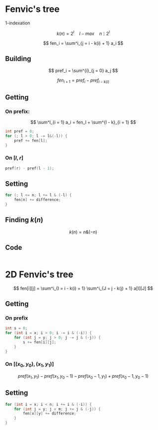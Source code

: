 # Fenvic's tree

1-indexation

$$
k(n) = 2^l \quad l - max \quad n \vdots 2^l
$$

$$
fen_i = \sum^i_{j = i - k(i) + 1} a_i
$$

## Building

$$
pref_i = \sum^{i}_{j = 0} a_j
$$

$$
fen_{i + 1} = pref_i - pref_{i - k(i)}
$$

## Getting

### On prefix:

$$
\sum^l_{i = 1} a_i = fen_l + \sum^{l - k}_{i = 1}
$$

```cpp
int pref = 0;
for (; l > 0; l -= l&(-l)) {
    pref += fen[l];
}
```

### On $[l, r]$

```cpp
pref(r) - pref(l - 1);
```

## Setting

```cpp
for (; l <= n; l += l & (-l) {
    fen[n] += difference;
}
```

## Finding $k(n)$

$$
k(n) = n \& (-n)
$$

## Code

```cpp

```

# 2D Fenvic's tree

$$
fen[i][j] = \sum^i_{I = i - k(i) + 1} \sum^i_{J = j - k(j) + 1} a[I][J]
$$

## Getting

### On prefix

```cpp
int s = 0;
for (int i = x; i > 0; i -= i & (-i)) {
    for (int j = y; j > 0; j -= j & (-j)) {
        s += fen[i][j];
    }
}
```

### On $[(x_0, y_0), (x_1, y_1)]$

$$
pref(x_1, y_1) - pref(x_1, y_0 - 1) - pref(x_0 - 1, y_1) + pref(x_0 - 1, y_0 - 1)
$$

## Setting

```cpp
for (int i = x; i < n; i += i & (-i)) {
    for (int j = y; j < m; j += j & (-j)) {
        fen[x][y] += difference;
    }
}
```


